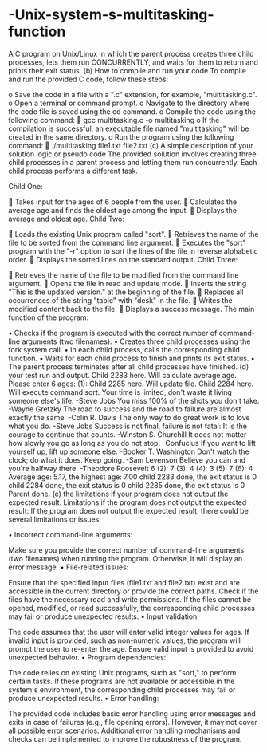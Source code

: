 # -Unix-system-s-multitasking-function
A C program on Unix/Linux in which the parent process creates three child processes, lets them run CONCURRENTLY, and waits for them to return and prints their exit status.
(b)	How to compile and run your code
To compile and run the provided C code, follow these steps:

o	Save the code in a file with a ".c" extension, for example, "multitasking.c".
o	Open a terminal or command prompt.
o	Navigate to the directory where the code file is saved using the cd command.
o	Compile the code using the following command: 
	gcc multitasking.c -o multitasking
o	If the compilation is successful, an executable file named "multitasking" will be created in the same directory.
o	Run the program using the following command:
	./multitasking file1.txt file2.txt
(c)	A simple description of your solution logic or pseudo code
    The provided solution involves creating three child processes in a parent process and letting them run concurrently. Each child process performs a different task.

Child One:

	Takes input for the ages of 6 people from the user.
	Calculates the average age and finds the oldest age among the input.
	Displays the average and oldest age.
Child Two:

	Loads the existing Unix program called "sort".
	Retrieves the name of the file to be sorted from the command line argument.
	Executes the "sort" program with the "-r" option to sort the lines of the file in reverse alphabetic order.
	Displays the sorted lines on the standard output.
Child Three:

	Retrieves the name of the file to be modified from the command line argument.
	Opens the file in read and update mode.
	Inserts the string "This is the updated version." at the beginning of the file.
	Replaces all occurrences of the string "table" with "desk" in the file.
	Writes the modified content back to the file.
	Displays a success message.
The main function of the program:

•	Checks if the program is executed with the correct number of command-line arguments (two filenames).
•	Creates three child processes using the fork system call.
•	In each child process, calls the corresponding child function.
•	Waits for each child process to finish and prints its exit status.
•	The parent process terminates after all child processes have finished.
(d)	your test run and output.
Child 2283 here. Will calculate average age.
Please enter 6 ages:
(1): Child 2285 here. Will update file.
Child 2284 here. Will execute command sort.
Your time is limited, don't waste it living someone else's life. -Steve Jobs
You miss 100% of the shots you don't take. -Wayne Gretzky
The road to success and the road to failure are almost exactly the same. -Colin R. Davis
The only way to do great work is to love what you do. -Steve Jobs
Success is not final, failure is not fatal: It is the courage to continue that counts. -Winston S. Churchill
It does not matter how slowly you go as long as you do not stop. -Confucius
If you want to lift yourself up, lift up someone else. -Booker T. Washington
Don't watch the clock; do what it does. Keep going. -Sam Levenson
Believe you can and you're halfway there. -Theodore Roosevelt
6
(2): 7
(3): 4
(4): 3
(5): 7
(6): 4
Average age: 5.17, the highest age: 7.00
child 2283 done, the exit status is 0
child 2284 done, the exit status is 0
child 2285 done, the exit status is 0
Parent done.
(e)	the limitations if your program does not output the expected result.
               Limitations if the program does not output the expected result:
If the program does not output the expected result, there could be several limitations or issues:

•	Incorrect command-line arguments:

Make sure you provide the correct number of command-line arguments (two filenames) when running the program. Otherwise, it will display an error message.
•	File-related issues:

Ensure that the specified input files (file1.txt and file2.txt) exist and are accessible in the current directory or provide the correct paths.
Check if the files have the necessary read and write permissions.
If the files cannot be opened, modified, or read successfully, the corresponding child processes may fail or produce unexpected results.
•	Input validation:

The code assumes that the user will enter valid integer values for ages. If invalid input is provided, such as non-numeric values, the program will prompt the user to re-enter the age. Ensure valid input is provided to avoid unexpected behavior.
•	Program dependencies:

The code relies on existing Unix programs, such as "sort," to perform certain tasks. If these programs are not available or accessible in the system's environment, the corresponding child processes may fail or produce unexpected results.
•	Error handling:

The provided code includes basic error handling using error messages and exits in case of failures (e.g., file opening errors). However, it may not cover all possible error scenarios. Additional error handling mechanisms and checks can be implemented to improve the robustness of the program.
